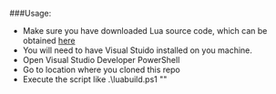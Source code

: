 ###Usage:
- Make sure you have downloaded Lua source code, which can be obtained [here](https://www.lua.org/download.html)
- You will need to have Visual Stuido installed on you machine.
- Open Visual Studio Developer PowerShell
- Go to location where you cloned this repo
- Execute the script like .\luabuild.ps1 "<path to root of Lua source code>"
